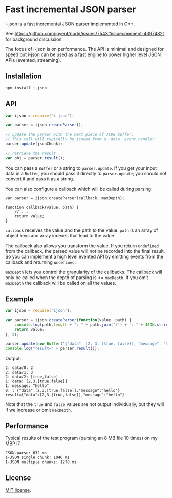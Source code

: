 # Fast incremental JSON parser

i-json is a fast incremental JSON parser implemented in C++. 

See https://github.com/joyent/node/issues/7543#issuecomment-43974821 for background discussion.

The focus of i-json is on performance. The API is minimal and designed for speed but i-json can be used as a fast engine to power higher level JSON APIs (evented, streaming). 

## Installation

``` sh
npm install i-json
```

## API

```javascript
var ijson = require('i-json');

var parser = ijson.createParser();

// update the parser with the next piece of JSON buffer.
// This call will typically be issued from a 'data' event handler
parser.update(jsonChunk);

// retrieve the result
var obj = parser.result();
```

You can pass a `Buffer` or a string to `parser.update`. If you get your input data in a `Buffer`, you should pass it directly to `parser.update`; you should not convert it and pass it as a string. 

You can also configure a callback which will be called during parsing:

```
var parser = ijson.createParser(callback, maxDepth);

function callback(value, path) {
	// ...
	return value;
}
```

`callback` receives the value and the path to the value. `path` is an array of object keys and array indexes that lead to the value.  

The callback also allows you transform the value. If you return `undefined` from the callback, the parsed value will not be recorded into the final result. So you can implement a high level evented API by emitting events from the callback and returning `undefined`.

`maxDepth` lets you control the granularity of the callbacks. The callback will only be called when the depth of parsing is <= `maxDepth`. If you omit `maxDepth` the callback will be called on all the values.

## Example

``` javascript
var ijson = require('ijson');

var parser = ijson.createParser(function(value, path) {
	console.log(path.length + ": " + path.join('/') + ": " + JSON.stringify(value));
	return value;
}, 2);

parser.update(new Buffer('{"data": [2, 3, [true, false]], "message": "hello" }'));
console.log("result=" + parser.result());
```
Output:
```
2: data/0: 2
2: data/1: 3
2: data/2: [true,false]
1: data: [2,3,[true,false]]
1: message: "hello"
0: : {"data":[2,3,[true,false]],"message":"hello"}
result={"data":[2,3,[true,false]],"message":"hello"}
```

Note that the `true` and `false` values are not output individually, but they will if we increase or omit `maxDepth`.

## Performance

Typical results of the test program (parsing an 8 MB file 10 times) on my MBP i7

```
JSON.parse: 632 ms
I-JSON single chunk: 1046 ms
I-JSON multiple chunks: 1278 ms
```

## License

[MIT license](http://en.wikipedia.org/wiki/MIT_License).
